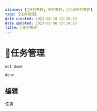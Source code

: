 ```yaml
---
aliases: [📅任务管理, 任务管理, 📅全局任务管理]
tags: [任务管理]
date created: 2022-06-10 22:35:29
date updated: 2023-01-08 03:24:19
title: 📅任务管理
---
```


# 📅任务管理

```tasks
not done
```

```tasks
done
```

## 编辑


任务